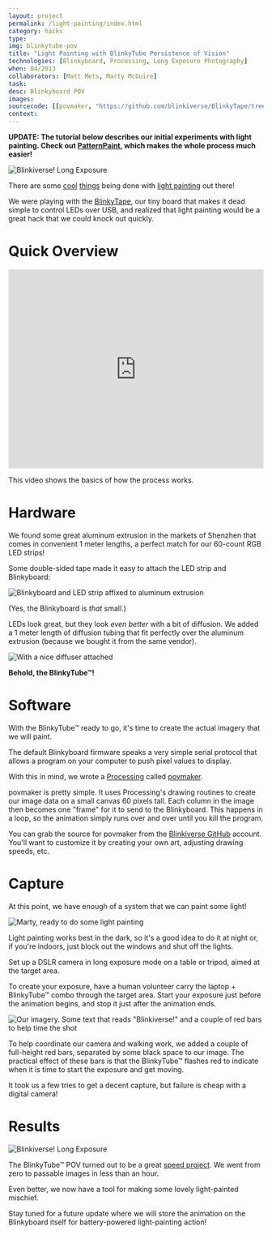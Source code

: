 ```yaml
---
layout: project
permalink: /light-painting/index.html
category: hacks
type:
img: blinkytube-pov
title: "Light Painting with BlinkyTube Persistence of Vision"
technologies: [Blinkyboard, Processing, Long Exposure Photography] 
when: 04/2013
collaborators: [Matt Mets, Marty McGuire]
task:
desc: Blinkyboard POV
images:
sourcecode: [[povmaker, "https://github.com/blinkiverse/BlinkyTape/tree/master/examples/povmaker"]]
context:
---
```


**UPDATE: The tutorial below describes our initial experiments with light
painting.  Check out [PatternPaint](/patternpaint), which makes the whole
process much easier!**

![Blinkiverse! Long Exposure](/images/{{page.img}}/big/blinkiverse-pov-final.png)

There are some [cool](https://sites.google.com/site/mechatronicsguy/lightscythe)
[things](http://blog.makezine.com/2012/08/12/light-painting-with-raspberry-pi/)
being done with [light painting](http://www.flickr.com/groups/lightjunkies/#derp) out
there!

We were playing with the [BlinkyTape](https://github.com/blinkiverse/BlinkyTape),
our tiny board that makes it dead simple to control LEDs over USB, and realized
that light painting would be a great hack that we could knock out quickly.

<!--more-->

# Quick Overview

<div class="videoWrapper">
	<iframe class="project_full_video" src="http://player.vimeo.com/video/64485701?byline=0&amp;portrait=0&amp;color=ffffff" width="100%" height="393px" frameborder="0" webkitAllowFullScreen="" mozallowfullscreen="" allowFullScreen=""> </iframe>
</div>

This video shows the basics of how the process works.

# Hardware

We found some great aluminum extrusion in the markets of Shenzhen that comes in
convenient 1 meter lengths, a perfect match for our 60-count RGB LED strips!

Some double-sided tape made it easy to attach the LED strip and Blinkyboard:

![Blinkyboard and LED strip affixed to aluminum extrusion](/images/{{page.img}}/big/hardware-1.jpg)

(Yes, the Blinkyboard is *that* small.)

LEDs look great, but they look *even better* with a bit of diffusion.  We added
a 1 meter length of diffusion tubing that fit perfectly over the aluminum
extrusion (because we bought it from the same vendor).

![With a nice diffuser attached](/images/{{page.img}}/big/hardware-2.png)

**Behold, the BlinkyTube&trade;!**

# Software

With the BlinkyTube&trade; ready to go, it's time to create the actual imagery
that we will paint.

The default Blinkyboard firmware speaks a very simple serial protocol that
allows a program on your computer to push pixel values to display.

With this in mind, we wrote a [Processing](http://processing.org/) called [povmaker](https://github.com/blinkiverse/BlinkyTape/tree/master/examples/povmaker).

povmaker is pretty simple.  It uses Processing's drawing routines to create our
image data on a small canvas 60 pixels tall.  Each column in the image then
becomes one "frame" for it to send to the Blinkyboard.  This happens in a loop,
so the animation simply runs over and over until you kill the program.

You can grab the source for povmaker from the [Blinkiverse GitHub](https://github.com/blinkiverse/BlinkyTape/tree/master/examples/povmaker) account.  You'll want to customize it by creating your own art, adjusting drawing speeds, etc.

# Capture

At this point, we have enough of a system that we can paint some light!

![Marty, ready to do some light painting](/images/{{page.img}}/big/ready-for-pov.jpg)

Light painting works best in the dark, so it's a good idea to do it at night or,
if you're indoors, just block out the windows and shut off the lights.

Set up a DSLR camera in long exposure mode on a table or tripod, aimed at the
target area.

To create your exposure, have a human volunteer carry the laptop +
BlinkyTube&trade; combo through the target area.  Start your exposure just
before the animation begins, and stop it just after the animation ends.

![Our imagery. Some text that reads "Blinkiverse!" and a couple of red bars to help time the shot](/images/{{page.img}}/big/povmaker.png)

To help coordinate our camera and walking work, we added a couple of full-height
red bars, separated by some black space to our image.  The practical effect of
these bars is that the BlinkyTube&trade; flashes red to indicate when it is time
to start the exposure and get moving.

It took us a few tries to get a decent capture, but failure is cheap with
a digital camera!

# Results

![Blinkiverse! Long Exposure](/images/{{page.img}}/big/blinkiverse-pov-final.png)

The BlinkyTube&trade; POV turned out to be a great [speed project](http://fffff.at/speed-project/).
We went from zero to passable images in less than an hour.

Even better, we now have a tool for making some lovely light-painted mischief.

Stay tuned for a future update where we will store the animation on the
Blinkyboard itself for battery-powered light-painting action!
